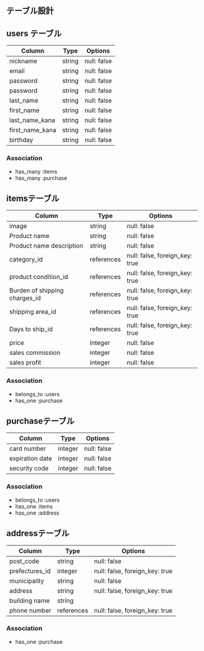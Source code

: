 ## テーブル設計

## users テーブル

| Column          | Type       | Options     |
| ------          | ---------- | ------------|
| nickname        | string     | null: false |
| email           | string     | null: false |
| password        | string     | null: false |
| password        | string     | null: false |
| last_name       | string     | null: false |
| first_name      | string     | null: false |
| last_name_kana  | string     | null: false |
| first_name_kana | string     | null: false |
| birthday        | string     | null: false |

### Association
- has_many :items
- has_many :purchase

## itemsテーブル

| Column                        | Type       | Options                        |
| ------                        | ---------- | ------------------------------ |
| image                         | string     | null: false                    |
| Product name                  | string     | null: false                    |
| Product name description      | string     | null: false                    |
| category_id                   | references | null: false, foreign_key: true |
| product condition_id          | references | null: false, foreign_key: true |
| Burden of shipping charges_id | references | null: false, foreign_key: true |
| shipping area_id              | references | null: false, foreign_key: true |
| Days to ship_id               | references | null: false, foreign_key: true |
| price                         | integer    | null: false                    |
| sales commission              | integer    | null: false                    |
| sales profit                  | integer    | null: false                    |

### Association
- belongs_to :users
- has_one :purchase


## purchaseテーブル

| Column            | Type       | Options                        |
| ------            | ---------- | ------------------------------ |
| card number       | integer    | null: false                    |
| expiration date   | integer    | null: false                    |
| security code     | integer    | null: false                    |

### Association
- belongs_to :users
- has_one :items
- has_one :address

## addressテーブル

| Column            | Type       | Options                        |
| ------            | ---------- | ------------------------------ |
| post_code         | string     | null: false                    |
| prefectures_id    | integer    | null: false, foreign_key: true |
| municipality      | string     | null: false                    |
| address           | string     | null: false, foreign_key: true |
| building name     | string     |                                |
| phone number      | references | null: false, foreign_key: true |

### Association
- has_one :purchase

